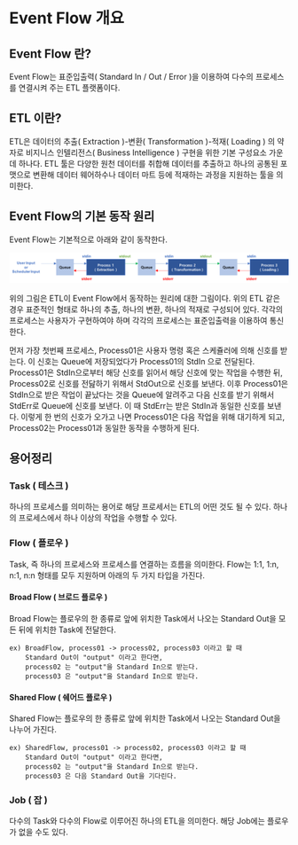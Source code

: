 # Event Flow 개요 

## Event Flow 란?
Event Flow는 표준입출력( Standard In / Out / Error )을 이용하여 다수의 프로세스를 연결시켜 주는 ETL 플랫폼이다.

## ETL 이란?
ETL은 데이터의 추출( Extraction )-변환( Transformation )-적재( Loading ) 의 약자로 비지니스 인텔리전스( Business Intelligence ) 구현을 위한 기본 구성요소 가운데 하나다. ETL 툴은 다양한 원천 데이터를 취합해 데이터를 추출하고 하나의 공통된 포맷으로 변환해 데이터 웨어하수나 데이터 마트 등에 적재하는 과정을 지원하는 툴을 의미한다.

## Event Flow의 기본 동작 원리
Event Flow는 기본적으로 아래와 같이 동작한다.

![SimpleEventFlow](./images/00.00.simple_image.png)

위의 그림은 ETL이 Event Flow에서 동작하는 원리에 대한 그림이다. 위의 ETL 같은 경우 표준적인 형태로 하나의 추출, 하나의 변환, 하나의 적재로 구성되어 있다.
각각의 프로세스는 사용자가 구현하여야 하며 각각의 프로세스는 표준입출력을 이용하여 통신한다.

먼저 가장 첫번째 프로세스, Process01은 사용자 명령 혹은 스케쥴러에 의해 신호를 받는다. 이 신호는 Queue에 저장되었다가 Process01의 StdIn 으로 전달된다. Process01은 StdIn으로부터 해당 신호를 읽어서 해당 신호에 맞는 작업을 수행한 뒤, Process02로 신호를 전닲하기 위해서 StdOut으로 신호를 보낸다. 이후 Process01은 StdIn으로 받은 작업이 끝났다는 것을 Queue에 알려주고 다음 신호를 받기 위해서 StdErr로 Queue에 신호를 보낸다. 이 때 StdErr는 받은 StdIn과 동일한 신호를 보낸다.
이렇게 한 번의 신호가 오가고 나면 Process01은 다음 작업을 위해 대기하게 되고, Process02는 Process01과 동일한 동작을 수행하게 된다.

## 용어정리

### Task ( 테스크 )
하나의 프로세스를 의미하는 용어로 해당 프로세서는 ETL의 어떤 것도 될 수 있다. 하나의 프로세스에서 하나 이상의 작업을 수행할 수 있다.

### Flow ( 플로우 )
Task, 즉 하나의 프로세스와 프로세스를 연결하는 흐름을 의미한다. Flow는 1:1, 1:n, n:1, n:n 형태를 모두 지원하며 아래의 두 가지 타입을 가진다.

#### Broad Flow ( 브로드 플로우 )
Broad Flow는 플로우의 한 종류로 앞에 위치한 Task에서 나오는 Standard Out을 모든 뒤에 위치한 Task에 전달한다.
```
ex) BroadFlow, process01 -> process02, process03 이라고 할 때 
    Standard Out이 "output" 이라고 한다면,
    process02 는 "output"을 Standard In으로 받는다.
    process03 은 "output"을 Standard In으로 받는다.
```

#### Shared Flow ( 쉐어드 플로우 )
Shared Flow는 플로우의 한 종류로 앞에 위치한 Task에서 나오는 Standard Out을 나누어 가진다.
```
ex) SharedFlow, process01 -> process02, process03 이라고 할 때 
    Standard Out이 "output" 이라고 한다면,
    process02 는 "output"을 Standard In으로 받는다.
    process03 은 다음 Standard Out을 기다린다.
```

### Job ( 잡 )
다수의 Task와 다수의 Flow로 이루어진 하나의 ETL을 의미한다. 해당 Job에는 플로우가 없을 수도 있다.

